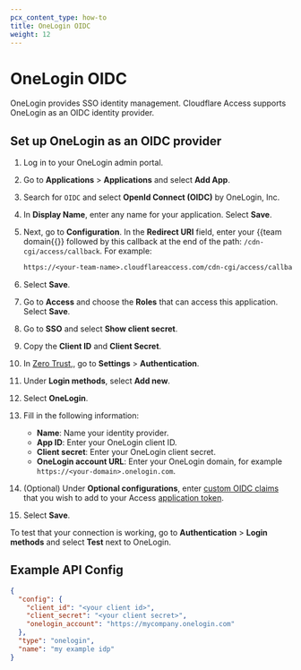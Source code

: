 ```yaml
---
pcx_content_type: how-to
title: OneLogin OIDC
weight: 12
---
```


# OneLogin OIDC

OneLogin provides SSO identity management. Cloudflare Access supports OneLogin as an OIDC identity provider.

## Set up OneLogin as an OIDC provider

1. Log in to your OneLogin admin portal.

2. Go to **Applications** > **Applications** and select **Add App**.

3. Search for `OIDC` and select **OpenId Connect (OIDC)** by OneLogin, Inc.

4. In **Display Name**, enter any name for your application. Select **Save**.

5. Next, go to **Configuration**. In the **Redirect URI** field, enter your {{<glossary-tooltip term_id="team-domain">team domain{{</glossary-tooltip>}} followed by this callback at the end of the path: `/cdn-cgi/access/callback`. For example:

    ```txt
    https://<your-team-name>.cloudflareaccess.com/cdn-cgi/access/callback
    ```

6. Select **Save**.

7. Go to **Access** and choose the **Roles** that can access this application. Select **Save**.

8. Go to **SSO** and select **Show client secret**.

9. Copy the **Client ID** and **Client Secret**.

10. In [Zero Trust](https://one.dash.cloudflare.com),, go to **Settings** > **Authentication**.

11. Under **Login methods**, select **Add new**.

12. Select **OneLogin**.

13. Fill in the following information:
    - **Name**: Name your identity provider.
    - **App ID**: Enter your OneLogin client ID.
    - **Client secret**: Enter your OneLogin client secret.
    - **OneLogin account URL**: Enter your OneLogin domain, for example `https://<your-domain>.onelogin.com`.

14. (Optional) Under **Optional configurations**, enter [custom OIDC claims](/cloudflare-one/identity/idp-integration/generic-oidc/#oidc-claims) that you wish to add to your Access [application token](/cloudflare-one/identity/authorization-cookie/application-token/).

15. Select **Save**.

To test that your connection is working, go to **Authentication** > **Login methods** and select **Test** next to OneLogin.

## Example API Config

```json
{
  "config": {
    "client_id": "<your client id>",
    "client_secret": "<your client secret>",
    "onelogin_account": "https://mycompany.onelogin.com"
  },
  "type": "onelogin",
  "name": "my example idp"
}
```
